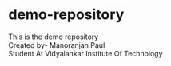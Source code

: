 # demo-repository
This is the demo repository
<br>
Created by- Manoranjan Paul <br>
Student At Vidyalankar Institute Of Technology
